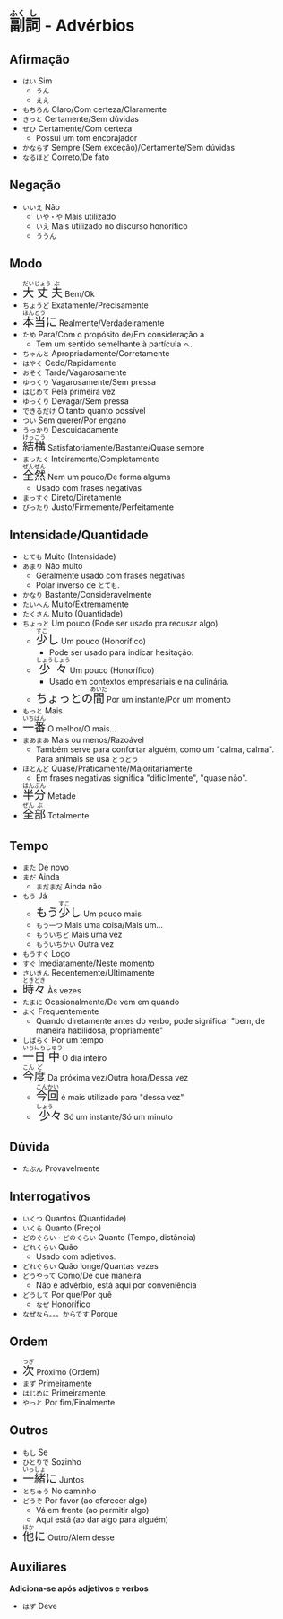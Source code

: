 # <ruby>副<rt>ふく</rt>詞<rt>し</rt></ruby> - Advérbios

## Afirmação

-   `はい` Sim
    -   `うん`
    -   `ええ`
-   `もちろん` Claro/Com certeza/Claramente
-   `きっと` Certamente/Sem dúvidas
-   `ぜひ` Certamente/Com certeza
    -   Possui um tom encorajador
-   `かならず` Sempre (Sem exceção)/Certamente/Sem dúvidas
-   `なるほど` Correto/De fato

## Negação

-   `いいえ` Não
    -   `いや・や` Mais utilizado
    -   `いえ` Mais utilizado no discurso honorífico
    -   `ううん`

## Modo

-   <font size="5"><code><ruby>大<rt>だい</rt>丈<rt>じょう</rt>夫<rt>ぶ</rt></ruby></code></font> Bem/Ok
-   `ちょうど` Exatamente/Precisamente
-   <font size="5"><code><ruby>本<rt>ほん</rt>当<rt>とう</rt></ruby>に</code></font> Realmente/Verdadeiramente
-   `ため` Para/Com o propósito de/Em consideração a
    -   Tem um sentido semelhante à partícula `へ`.
-   `ちゃんと` Apropriadamente/Corretamente
-   `はやく` Cedo/Rapidamente
-   `おそく` Tarde/Vagarosamente
-   `ゆっくり` Vagarosamente/Sem pressa
-   `はじめて` Pela primeira vez
-   `ゆっくり` Devagar/Sem pressa
-   `できるだけ` O tanto quanto possível
-   `つい` Sem querer/Por engano
-   `うっかり` Descuidadamente
-   <font size="5"><code><ruby>結<rt>けっ</rt>構<rt>こう</rt></ruby></code></font> Satisfatoriamente/Bastante/Quase sempre
-   `まったく` Inteiramente/Completamente
-   <font size="5"><code><ruby>全<rt>ぜん</rt>然<rt>ぜん</rt></ruby></code></font> Nem um pouco/De forma alguma
    -   Usado com frases negativas
-   `まっすぐ` Direto/Diretamente
-   `ぴったり` Justo/Firmemente/Perfeitamente

## Intensidade/Quantidade

-   `とても` Muito (Intensidade)
-   `あまり` Não muito
    -   Geralmente usado com frases negativas
    -   Polar inverso de `とても`.
-   `かなり` Bastante/Consideravelmente
-   `たいへん` Muito/Extremamente
-   `たくさん` Muito (Quantidade)
-   `ちょっと` Um pouco (Pode ser usado pra recusar algo)
    -   <font size="5"><code><ruby>少<rt>すこ</rt>し</ruby></code></font> Um pouco (Honorífico)
        -   Pode ser usado para indicar hesitação.
    -   <font size="5"><code><ruby>少<rt>しょう</rt>々<rt>しょう</rt></ruby></code></font> Um pouco (Honorífico)
        -   Usado em contextos empresariais e na culinária.
    -   <font size="5"><code>ちょっとの<ruby>間<rt>あいだ</rt></ruby></code></font> Por um instante/Por um momento
-   `もっと` Mais
-   <font size="5"><code><ruby>一<rt>いち</rt>番<rt>ばん</rt></ruby></code></font> O melhor/O mais...
-   `まあまあ` Mais ou menos/Razoável
    -   Também serve para confortar alguém, como um "calma, calma". Para animais se usa `どうどう`
-   `ほとんど` Quase/Praticamente/Majoritariamente
    -   Em frases negativas significa "dificilmente", "quase não".
-   <font size="5"><code><ruby>半<rt>はん</rt>分<rt>ぶん</rt></ruby></code></font> Metade
-   <font size="5"><code><ruby>全<rt>ぜん</rt>部<rt>ぶ</rt></ruby></code></font> Totalmente

## Tempo

-   `また` De novo
-   `まだ` Ainda
    -   `まだまだ` Ainda não
-   `もう` Já
    -   <font size="5"><code>もう<ruby>少<rt>すこ</rt>し</ruby></code></font> Um pouco mais
    -   `もう一つ` Mais uma coisa/Mais um...
    -   `もういちど` Mais uma vez
    -   `もういちかい` Outra vez
-   `もうすぐ` Logo
-   `すぐ` Imediatamente/Neste momento
-   `さいきん` Recentemente/Ultimamente
-   <font size="5"><code><ruby>時々<rt>ときどき</rt></ruby></code></font> Às vezes
-   `たまに` Ocasionalmente/De vem em quando
-   `よく` Frequentemente
    -   Quando diretamente antes do verbo, pode significar "bem, de maneira habilidosa, propriamente"
-   `しばらく` Por um tempo
-   <font size="5"><code><ruby>一<rt>いち</rt>日<rt>にち</rt>中<rt>じゅう</rt></ruby></code></font> O dia inteiro
-   <font size="5"><code><ruby>今<rt>こん</rt>度<rt>ど</rt></ruby></code></font> Da próxima vez/Outra hora/Dessa vez
    -   <font size="5"><code><ruby>今<rt>こん</rt>回<rt>かい</rt></ruby></code></font> é mais utilizado para "dessa vez"
    -   <font size="5"><code><ruby>少<rt>しょう</rt>々</ruby></code></font> Só um instante/Só um minuto

## Dúvida

-   `たぶん` Provavelmente

## Interrogativos

-   `いくつ` Quantos (Quantidade)
-   `いくら` Quanto (Preço)
-   `どのぐらい・どのくらい` Quanto (Tempo, distância)
-   `どれくらい` Quão
    -   Usado com adjetivos.
-   `どれぐらい` Quão longe/Quantas vezes
-   `どうやって` Como/De que maneira
    -   Não é advérbio, está aqui por conveniência
-   `どうして` Por que/Por quê
    -   `なぜ` Honorífico
-   `なぜなら。。。からです` Porque

## Ordem

-   <font size="5"><code><ruby>次<rt>つぎ</rt></ruby></code></font> Próximo (Ordem)
-   `まず` Primeiramente
-   `はじめに` Primeiramente
-   `やっと` Por fim/Finalmente

## Outros

-   `もし` Se
-   `ひとりで` Sozinho
-   <font size="5"><code><ruby>一<rt>いっ</rt>緒<rt>しょ</rt></ruby>に</code></font> Juntos
-   `とちゅう` No caminho
-   `どうぞ` Por favor (ao oferecer algo)
    -   Vá em frente (ao permitir algo)
    -   Aqui está (ao dar algo para alguém)
-   <font size="5"><code><ruby>他<rt>ほか</rt></ruby>に</code></font> Outro/Além desse

## Auxiliares

**Adiciona-se após adjetivos e verbos**

-   `はず` Deve
